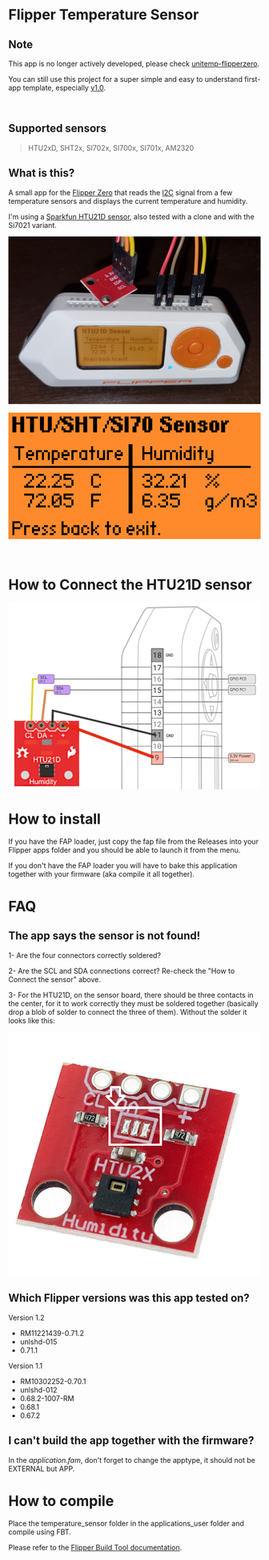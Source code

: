 # Flipper Temperature Sensor

## Note

This app is no longer actively developed, please check [unitemp-flipperzero](https://github.com/quen0n/unitemp-flipperzero).

You can still use this project for a super simple and easy to understand first-app template, especially [v1.0](https://github.com/Mywk/FlipperTemperatureSensor/releases/tag/v1.0).

<br/>

## Supported sensors

> HTU2xD, SHT2x, SI702x, SI700x, SI701x, AM2320

## What is this?

A small app for the [Flipper Zero](https://flipperzero.one) that reads the [I2C](https://en.wikipedia.org/wiki/I%C2%B2C) signal from a few temperature sensors and displays the current temperature and humidity.

I'm using a [Sparkfun HTU21D sensor](https://learn.sparkfun.com/tutorials/htu21d-humidity-sensor-hookup-guide), also tested with a clone and with the Si7021 variant.

![Flipper Temperature Sensor](images/Flipper.png)

![App](images/App.png)

<br/>

# How to Connect the HTU21D sensor
![Connection](images/Connection.png)


# How to install

If you have the FAP loader, just copy the fap file from the Releases into your Flipper apps folder and you should be able to launch it from the menu.

If you don't have the FAP loader you will have to bake this application together with your firmware (aka compile it all together).

# FAQ

## The app says the sensor is not found!

1- Are the four connectors correctly soldered?

2- Are the SCL and SDA connections correct? Re-check the "How to Connect the sensor" above.

3- For the HTU21D, on the sensor board, there should be three contacts in the center, for it to work correctly they must be soldered together (basically drop a blob of solder to connect the three of them). Without the solder it looks like this:

![Sensor](images/Sensor.png)

## Which Flipper versions was this app tested on?

Version 1.2
- RM11221439-0.71.2
- unlshd-015
- 0.71.1 

Version 1.1
- RM10302252-0.70.1
- unlshd-012
- 0.68.2-1007-RM
- 0.68.1
- 0.67.2

## I can't build the app together with the firmware?

In the *application.fam*, don't forget to change the apptype, it should not be EXTERNAL but APP.

# How to compile

Place the temperature_sensor folder in the applications_user folder and compile using FBT.

Please refer to the [Flipper Build Tool documentation](https://github.com/flipperdevices/flipperzero-firmware/blob/dev/documentation/fbt.md).
